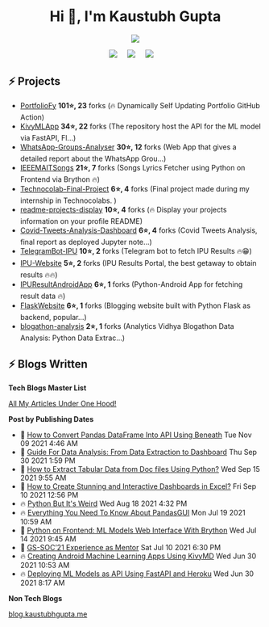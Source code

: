 <h1 align="center">Hi 👋, I'm Kaustubh Gupta</h1>
<p align="center">
<img src="https://github-readme-stats.vercel.app/api?username=kaustubhgupta&show_icons=true&theme=dark&count_private=true&include_all_commits=true&custom_title=Kaustubh's Stats">
</p>

<p align="center">
  <a target="_blank" href="https://www.linkedin.com/in/kaustubh-gupta"><img src="https://img.shields.io/badge/LinkedIn-0077B5?style=for-the-badge&logo=linkedin&logoColor=white" /></a>&nbsp;&nbsp;&nbsp;&nbsp;
  <a target="_blank" href="https://twitter.com/Kaustubh1828"><img src="https://img.shields.io/badge/Twitter-1DA1F2?style=for-the-badge&logo=twitter&logoColor=white" /></a>&nbsp;&nbsp;&nbsp;&nbsp;
     <a href="https://medium.com/@kaustubhgupta1828"><img src="https://img.shields.io/badge/Medium-12100E?style=for-the-badge&logo=medium&logoColor=white" /></a>&nbsp;&nbsp;&nbsp;&nbsp;
</p>

## ⚡ Projects
<!-- PROJECTS START -->
* [PortfolioFy](https://github.com/kaustubhgupta/PortfolioFy) **101⭐, 23** forks (🔥 Dynamically Self Updating Portfolio GitHub Action) 
* [KivyMLApp](https://github.com/kaustubhgupta/KivyMLApp) **34⭐, 22** forks (The repository host the API for the ML model via FastAPI, Fl...) 
* [WhatsApp-Groups-Analyser](https://github.com/kaustubhgupta/WhatsApp-Groups-Analyser) **30⭐, 12** forks (Web App that gives a detailed report about the WhatsApp Grou...) 
* [IEEEMAITSongs](https://github.com/kaustubhgupta/IEEEMAITSongs) **21⭐, 7** forks (Songs Lyrics Fetcher using Python on Frontend via Brython 🔥) 
* [Technocolab-Final-Project](https://github.com/kaustubhgupta/Technocolab-Final-Project) **6⭐, 4** forks (Final project made during my internship in Technocolabs. ) 
* [readme-projects-display](https://github.com/kaustubhgupta/readme-projects-display) **10⭐, 4** forks (🔥 Display your projects information on your profile README) 
* [Covid-Tweets-Analysis-Dashboard](https://github.com/kaustubhgupta/Covid-Tweets-Analysis-Dashboard) **6⭐, 4** forks (Covid Tweets Analysis, final report as deployed Jupyter note...) 
* [TelegramBot-IPU](https://github.com/kaustubhgupta/TelegramBot-IPU) **10⭐, 2** forks (Telegram bot to fetch IPU Results 🔥😁) 
* [IPU-Website](https://github.com/kaustubhgupta/IPU-Website) **5⭐, 2** forks (IPU Results Portal, the best getaway to obtain results 🔥🔥) 
* [IPUResultAndroidApp](https://github.com/kaustubhgupta/IPUResultAndroidApp) **6⭐, 1** forks (Python-Android App for fetching result data 🔥) 
* [FlaskWebsite](https://github.com/kaustubhgupta/FlaskWebsite) **6⭐, 1** forks (Blogging website built with Python Flask as backend, popular...) 
* [blogathon-analysis](https://github.com/kaustubhgupta/blogathon-analysis) **2⭐, 1** forks (Analytics Vidhya Blogathon Data Analysis: Python Data Extrac...)<!-- PROJECTS END -->
   
## ⚡ Blogs Written

**Tech Blogs Master List**
<p><a href="https://medium.com/@kaustubhgupta1828/all-my-articles-under-one-hood-f1ab2e5eac89"> All My Articles Under One Hood! </a></p>

**Post by Publishing Dates**
<!-- BLOG-POST-LIST:START -->
 - 🌮 [How to Convert Pandas DataFrame Into API Using Beneath](https://python.plainenglish.io/how-to-convert-pandas-dataframe-into-api-using-beneath-9982620221a4?source=rss-603da2b47f57------2) Tue Nov 09 2021 4:46 AM
 - 🚀 [Guide For Data Analysis: From Data Extraction to Dashboard](https://www.analyticsvidhya.com/blog/2021/09/guide-for-data-analysis-from-data-extraction-to-dashboard/) Thu Sep 30 2021 1:59 PM
 - 💫 [How to Extract Tabular Data from Doc files Using Python?](https://www.analyticsvidhya.com/blog/2021/09/how-to-extract-tabular-data-from-doc-files-using-python/) Wed Sep 15 2021 9:55 AM
 - 🚀 [How to Create Stunning and Interactive Dashboards in Excel?](https://www.analyticsvidhya.com/blog/2021/09/how-to-create-stunning-and-interactive-dashboards-in-excel/) Fri Sep 10 2021 12:56 PM
 - 🔥 [Python But It&#39;s Weird](https://towardsdatascience.com/python-but-its-weird-f90b45220f86?source=rss-603da2b47f57------2) Wed Aug 18 2021 4:32 PM
 - 🔥 [Everything You Need To Know About PandasGUI](https://www.analyticsvidhya.com/blog/2021/07/everything-you-need-to-know-about-pandasgui/) Mon Jul 19 2021 10:59 AM
 - 💯 [Python on Frontend: ML Models Web Interface With Brython](https://www.analyticsvidhya.com/blog/2021/07/python-on-frontend-ml-models-web-interface-with-brython/) Wed Jul 14 2021 9:45 AM
 - 🌮 [GS-SOC’21 Experience as Mentor](https://blog.kaustubhgupta.me/2021/07/11/gssoc-experience-mentor/) Sat Jul 10 2021 6:30 PM
 - 🔥 [Creating Android Machine Learning Apps Using KivyMD](https://www.analyticsvidhya.com/blog/2021/06/creating-android-ml-app-kivymd/) Wed Jun 30 2021 10:53 AM
 - 🔥 [Deploying ML Models as API Using FastAPI and Heroku](https://www.analyticsvidhya.com/blog/2021/06/deploying-ml-models-as-api-using-fastapi-and-heroku/) Wed Jun 30 2021 8:17 AM<!-- BLOG-POST-LIST:END -->
 
 **Non Tech Blogs**

[blog.kaustubhgupta.me](https://blog.kaustubhgupta.me/)
